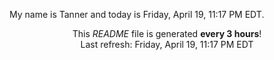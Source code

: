 My name is Tanner and today is Friday, April 19, 11:17 PM EDT.

<p align="center">This <i>README</i> file is generated <b>every 3 hours</b>!</br>Last refresh: Friday, April 19, 11:17 PM EDT<br /></p>
